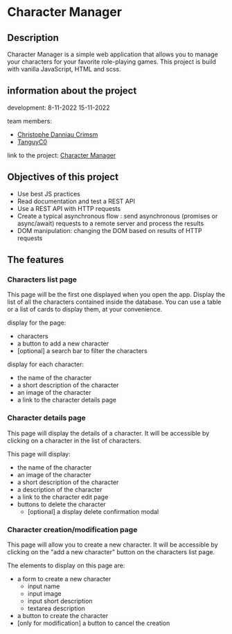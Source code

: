 # Character Manager

## Description

Character Manager is a simple web application that allows you to manage your characters for your favorite role-playing games.
This project is build with vanilla JavaScript, HTML and scss.

## information about the project

development: 8-11-2022 15-11-2022

team members: 
* [Christophe Danniau Crimsm](https://github.com/Crimsm)
* [TanguyC0](https://github.com/TanguyC0)

link to the project: [Character Manager](https://startling-heliotrope-f56c15.netlify.app)
## Objectives of this project

* Use best JS practices
* Read documentation and test a REST API
* Use a REST API with HTTP requests
* Create a typical asynchronous flow : send asynchronous (promises or async/await) requests to a remote server and process the results
* DOM manipulation: changing the DOM based on results of HTTP requests

## The features

### Characters list page

This page will be the first one displayed when you open the app. Display the list of all the characters contained inside the database. You can use a table or a list of cards to display them, at your convenience.

display for the page:

* characters
* a button to add a new character
* [optional] a search bar to filter the characters

display for each character:

* the name of the character
* a short description of the character
* an image of the character
* a link to the character details page

### Character details page

This page will display the details of a character. It will be accessible by clicking on a character in the list of characters.

This page will display:

* the name of the character
* an image of the character
* a short description of the character
* a description of the character
* a link to the character edit page
* buttons to delete the character
    * [optional] a display delete confirmation modal

### Character creation/modification page

This page will allow you to create a new character. It will be accessible by clicking on the "add a new character" button on the characters list page.

The elements to display on this page are:

* a form to create a new character
    * input name
    * input image
    * input short description
    * textarea description
* a button to create the character
* [only for modification] a button to cancel the creation